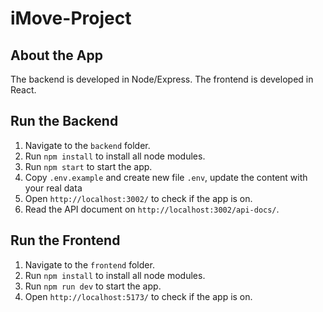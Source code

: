# iMove-Project

## About the App
The backend is developed in Node/Express. The frontend is developed in React.

## Run the Backend
1. Navigate to the `backend` folder.
2. Run `npm install` to install all node modules.
3. Run `npm start` to start the app.
4. Copy `.env.example` and create new file `.env`, update the content with your real data
5. Open `http://localhost:3002/` to check if the app is on.
6. Read the API document on `http://localhost:3002/api-docs/`.


## Run the Frontend
1. Navigate to the `frontend` folder.
2. Run `npm install` to install all node modules.
3. Run `npm run dev` to start the app.
4. Open `http://localhost:5173/` to check if the app is on.